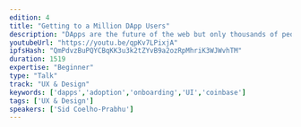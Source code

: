 ```yaml
---
edition: 4
title: "Getting to a Million DApp Users"
description: "DApps are the future of the web but only thousands of people are currently aware of this future. How do we get millions of people to use DApps? Do they even need to know how DApps are different than other apps? Sid Coelho-Prabhu, Product Lead for Coinbase Wallet, will walk the audience through what is missing today in DApps and user interfaces, and how we can overcome these challenges. He will also cover how Coinbase Wallet enables both developers and users to leave behind what’s complicated about DApps and focus on what matters - developing products that add value to people’s lives all over the world."
youtubeUrl: "https://youtu.be/qpKv7LPixjA"
ipfsHash: "QmPdvzBuPQYCBqKK3u3k2tZYvB9a2ozRpMhriK3WJWvhTM"
duration: 1519
expertise: "Beginner"
type: "Talk"
track: "UX & Design"
keywords: ['dapps','adoption','onboarding','UI','coinbase']
tags: ['UX & Design']
speakers: ['Sid Coelho-Prabhu']
---
```

